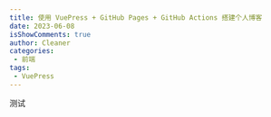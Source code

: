 ```yaml
---
title: 使用 VuePress + GitHub Pages + GitHub Actions 搭建个人博客
date: 2023-06-08
isShowComments: true
author: Cleaner
categories: 
 - 前端
tags: 
 - VuePress
---
```


测试
